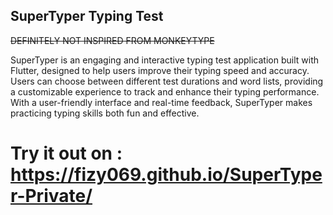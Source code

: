 

## SuperTyper Typing Test

~~DEFINITELY NOT INSPIRED FROM MONKEYTYPE~~


SuperTyper is an engaging and interactive typing test application built with Flutter, designed to help users improve their typing speed and accuracy. Users can choose between different test durations and word lists, providing a customizable experience to track and enhance their typing performance. With a user-friendly interface and real-time feedback, SuperTyper makes practicing typing skills both fun and effective.

# Try it out on : https://fizy069.github.io/SuperTyper-Private/
